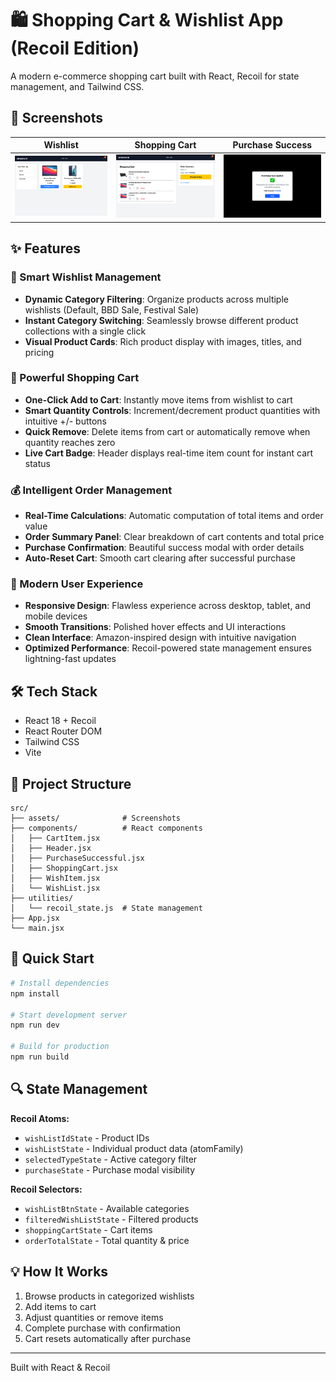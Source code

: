 # 🛍️ Shopping Cart & Wishlist App (Recoil Edition)

A modern e-commerce shopping cart built with React, Recoil for state management, and Tailwind CSS.

## 📸 Screenshots

| Wishlist | Shopping Cart | Purchase Success |
|----------|---------------|------------------|
| ![Wishlist](./src/assets/WishList.png) | ![Cart](./src/assets/ShoppingCart.png) | ![Success](./src/assets/PurchaseSuccessful.png) |

## ✨ Features

### 🎯 Smart Wishlist Management
- **Dynamic Category Filtering**: Organize products across multiple wishlists (Default, BBD Sale, Festival Sale)
- **Instant Category Switching**: Seamlessly browse different product collections with a single click
- **Visual Product Cards**: Rich product display with images, titles, and pricing

### 🛒 Powerful Shopping Cart
- **One-Click Add to Cart**: Instantly move items from wishlist to cart
- **Smart Quantity Controls**: Increment/decrement product quantities with intuitive +/- buttons
- **Quick Remove**: Delete items from cart or automatically remove when quantity reaches zero
- **Live Cart Badge**: Header displays real-time item count for instant cart status

### 💰 Intelligent Order Management
- **Real-Time Calculations**: Automatic computation of total items and order value
- **Order Summary Panel**: Clear breakdown of cart contents and total price
- **Purchase Confirmation**: Beautiful success modal with order details
- **Auto-Reset Cart**: Smooth cart clearing after successful purchase

### 🎨 Modern User Experience
- **Responsive Design**: Flawless experience across desktop, tablet, and mobile devices
- **Smooth Transitions**: Polished hover effects and UI interactions
- **Clean Interface**: Amazon-inspired design with intuitive navigation
- **Optimized Performance**: Recoil-powered state management ensures lightning-fast updates

## 🛠️ Tech Stack

- React 18 + Recoil
- React Router DOM
- Tailwind CSS
- Vite

## 📁 Project Structure

```
src/
├── assets/              # Screenshots
├── components/          # React components
│   ├── CartItem.jsx
│   ├── Header.jsx
│   ├── PurchaseSuccessful.jsx
│   ├── ShoppingCart.jsx
│   ├── WishItem.jsx
│   └── WishList.jsx
├── utilities/
│   └── recoil_state.js  # State management
├── App.jsx
└── main.jsx
```

## 🚀 Quick Start

```bash
# Install dependencies
npm install

# Start development server
npm run dev

# Build for production
npm run build
```

## 🔍 State Management

**Recoil Atoms:**
- `wishListIdState` - Product IDs
- `wishListState` - Individual product data (atomFamily)
- `selectedTypeState` - Active category filter
- `purchaseState` - Purchase modal visibility

**Recoil Selectors:**
- `wishListBtnState` - Available categories
- `filteredWishListState` - Filtered products
- `shoppingCartState` - Cart items
- `orderTotalState` - Total quantity & price

## 💡 How It Works

1. Browse products in categorized wishlists
2. Add items to cart
3. Adjust quantities or remove items
4. Complete purchase with confirmation
5. Cart resets automatically after purchase


---

Built with React & Recoil